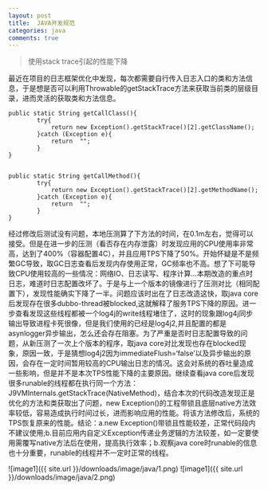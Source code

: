```yaml
---
layout: post
title:  JAVA开发规范
categories: java
comments: true
---
```

>使用stack trace引起的性能下降

最近在项目的日志框架优化中发现，每次都需要自行传入日志入口的类和方法信息，于是想是否可以利用Throwable的getStackTrace方法来获取当前类的层级目录，进而灵活的获取类和方法信息。


  	public static String getCallClass(){
    		try{
      			return new Exception().getStackTrace()[2].getClassName();
    		}catch (Exception e){
      			return  "";
    		}
  	}


  	public static String getCallMethod(){
    		try{
      			return new Exception().getStackTrace()[2].getMethodName();
    		}catch (Exception e){
      			return  "";
    		}
  	}

经过修改后测试没有问题，本地压测算了下方法的时间，在0.1m左右，觉得可以接受。但是在进一步的压测（看否存在内存泄露）时发现应用的CPU使用率非常高，达到了400%（容器配置4C），并且应用TPS下降了50%。开始怀疑是不是频繁GC导致，取GC日志查看后发现内存使用正常，GC频率也不高。想了下可能导致CPU使用较高的一些情况：网络IO、日志读写、程序计算...本期改造的重点时日志，难道时日志配置改坏了。于是与上一个版本的镜像进行了压测对比（相同配置下），发现性能确实下降了一半。问题应该时出在了日志改造这快，取java core后发现存在很多dubbo-thread被blocked,这就解释了服务TPS下降的原因。进一步查看发现这些线程都被一个log4j的write线程堵住了，这时的现象跟log4j同步输出导致进程卡死很像，但是我们使用的已经是log4j2,并且配置的都是asynlogger异步输出，怎么还会存在阻塞。为了严重是否时日志配置导致的问题，从新压测了一次上个版本的程序，取java core对比发现也存在blocked现象，原因一致，于是猜想log4j2因为immediateFlush=‘false’以及异步输出的原因，会存在一定时间暂用较高的CPU输出日志的情况。这会对系统的吞吐量造成一些影响，但是并不是本次TPS性能下降的主要原因。继续查看java core后发现很多runable的线程都在执行同一个方法：J9VMInternals.getStackTrace(NativeMethod)，结合本次的代码改造发现正是优化的方法和类获取出了问题，new Exception()的工程带锁且底层native方法效率较低，容易造成执行时间过长，进而影响应用的性能。将该方法修改后，系统的TPS恢复原来的性能。结论：a.new Exception()带锁且性能较差，正常代码段内不建议使用;b.目前应用内自定义Exception传递业务逻辑的方法较差，如一定要使用需覆写native方法后在使用，提高执行效率；b.观察java core时runable的信息也十分重要，runable的线程并不一定时正常的线程。


![image1]({{ site.url }}/downloads/image/java/1.png)
![image1]({{ site.url }}/downloads/image/java/2.png)
